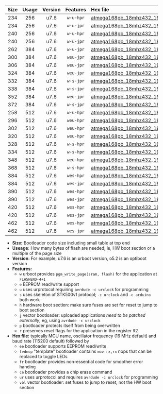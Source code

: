 |Size|Usage|Version|Features|Hex file|
|:-:|:-:|:-:|:-:|:--|
|234|256|u7.6|`w-u-hpr`|[atmega168pb_18mhz432_19200bps_ur.hex](https://raw.githubusercontent.com/stefanrueger/urboot/main//atmega168pb_18mhz432_19200bps_ur.hex)|
|234|256|u7.6|`w-u-jpr`|[atmega168pb_18mhz432_19200bps_ur_vbl.hex](https://raw.githubusercontent.com/stefanrueger/urboot/main//atmega168pb_18mhz432_19200bps_ur_vbl.hex)|
|240|256|u7.6|`w-u-hpr`|[atmega168pb_18mhz432_19200bps_lednop_ur.hex](https://raw.githubusercontent.com/stefanrueger/urboot/main//atmega168pb_18mhz432_19200bps_lednop_ur.hex)|
|240|256|u7.6|`w-u-jpr`|[atmega168pb_18mhz432_19200bps_lednop_ur_vbl.hex](https://raw.githubusercontent.com/stefanrueger/urboot/main//atmega168pb_18mhz432_19200bps_lednop_ur_vbl.hex)|
|262|384|u7.6|`w-u-jpr`|[atmega168pb_18mhz432_19200bps_lednop_fr_ur_vbl.hex](https://raw.githubusercontent.com/stefanrueger/urboot/main//atmega168pb_18mhz432_19200bps_lednop_fr_ur_vbl.hex)|
|300|384|u7.6|`weu-jpr`|[atmega168pb_18mhz432_19200bps_ee_ur_vbl.hex](https://raw.githubusercontent.com/stefanrueger/urboot/main//atmega168pb_18mhz432_19200bps_ee_ur_vbl.hex)|
|306|384|u7.6|`weu-jpr`|[atmega168pb_18mhz432_19200bps_ee_lednop_ur_vbl.hex](https://raw.githubusercontent.com/stefanrueger/urboot/main//atmega168pb_18mhz432_19200bps_ee_lednop_ur_vbl.hex)|
|324|384|u7.6|`weu-jpr`|[atmega168pb_18mhz432_19200bps_ee_lednop_fr_ur_vbl.hex](https://raw.githubusercontent.com/stefanrueger/urboot/main//atmega168pb_18mhz432_19200bps_ee_lednop_fr_ur_vbl.hex)|
|332|384|u7.6|`w-s-jpr`|[atmega168pb_18mhz432_19200bps_vbl.hex](https://raw.githubusercontent.com/stefanrueger/urboot/main//atmega168pb_18mhz432_19200bps_vbl.hex)|
|338|384|u7.6|`w-s-jpr`|[atmega168pb_18mhz432_19200bps_lednop_vbl.hex](https://raw.githubusercontent.com/stefanrueger/urboot/main//atmega168pb_18mhz432_19200bps_lednop_vbl.hex)|
|352|384|u7.6|`weu-jpr`|[atmega168pb_18mhz432_19200bps_ee_lednop_fr_ce_ur_vbl.hex](https://raw.githubusercontent.com/stefanrueger/urboot/main//atmega168pb_18mhz432_19200bps_ee_lednop_fr_ce_ur_vbl.hex)|
|372|384|u7.6|`w-s-jpr`|[atmega168pb_18mhz432_19200bps_lednop_fr_vbl.hex](https://raw.githubusercontent.com/stefanrueger/urboot/main//atmega168pb_18mhz432_19200bps_lednop_fr_vbl.hex)|
|258|512|u7.6|`w-u-hpr`|[atmega168pb_18mhz432_19200bps_lednop_fr_ur.hex](https://raw.githubusercontent.com/stefanrueger/urboot/main//atmega168pb_18mhz432_19200bps_lednop_fr_ur.hex)|
|296|512|u7.6|`weu-hpr`|[atmega168pb_18mhz432_19200bps_ee_ur.hex](https://raw.githubusercontent.com/stefanrueger/urboot/main//atmega168pb_18mhz432_19200bps_ee_ur.hex)|
|302|512|u7.6|`weu-hpr`|[atmega168pb_18mhz432_19200bps_ee_lednop_ur.hex](https://raw.githubusercontent.com/stefanrueger/urboot/main//atmega168pb_18mhz432_19200bps_ee_lednop_ur.hex)|
|320|512|u7.6|`weu-hpr`|[atmega168pb_18mhz432_19200bps_ee_lednop_fr_ur.hex](https://raw.githubusercontent.com/stefanrueger/urboot/main//atmega168pb_18mhz432_19200bps_ee_lednop_fr_ur.hex)|
|328|512|u7.6|`w-s-hpr`|[atmega168pb_18mhz432_19200bps.hex](https://raw.githubusercontent.com/stefanrueger/urboot/main//atmega168pb_18mhz432_19200bps.hex)|
|334|512|u7.6|`w-s-hpr`|[atmega168pb_18mhz432_19200bps_lednop.hex](https://raw.githubusercontent.com/stefanrueger/urboot/main//atmega168pb_18mhz432_19200bps_lednop.hex)|
|348|512|u7.6|`weu-hpr`|[atmega168pb_18mhz432_19200bps_ee_lednop_fr_ce_ur.hex](https://raw.githubusercontent.com/stefanrueger/urboot/main//atmega168pb_18mhz432_19200bps_ee_lednop_fr_ce_ur.hex)|
|368|512|u7.6|`w-s-hpr`|[atmega168pb_18mhz432_19200bps_lednop_fr.hex](https://raw.githubusercontent.com/stefanrueger/urboot/main//atmega168pb_18mhz432_19200bps_lednop_fr.hex)|
|384|512|u7.6|`wes-hpr`|[atmega168pb_18mhz432_19200bps_ee.hex](https://raw.githubusercontent.com/stefanrueger/urboot/main//atmega168pb_18mhz432_19200bps_ee.hex)|
|384|512|u7.6|`wes-jpr`|[atmega168pb_18mhz432_19200bps_ee_vbl.hex](https://raw.githubusercontent.com/stefanrueger/urboot/main//atmega168pb_18mhz432_19200bps_ee_vbl.hex)|
|390|512|u7.6|`wes-hpr`|[atmega168pb_18mhz432_19200bps_ee_lednop.hex](https://raw.githubusercontent.com/stefanrueger/urboot/main//atmega168pb_18mhz432_19200bps_ee_lednop.hex)|
|390|512|u7.6|`wes-jpr`|[atmega168pb_18mhz432_19200bps_ee_lednop_vbl.hex](https://raw.githubusercontent.com/stefanrueger/urboot/main//atmega168pb_18mhz432_19200bps_ee_lednop_vbl.hex)|
|420|512|u7.6|`wes-hpr`|[atmega168pb_18mhz432_19200bps_ee_lednop_fr.hex](https://raw.githubusercontent.com/stefanrueger/urboot/main//atmega168pb_18mhz432_19200bps_ee_lednop_fr.hex)|
|420|512|u7.6|`wes-jpr`|[atmega168pb_18mhz432_19200bps_ee_lednop_fr_vbl.hex](https://raw.githubusercontent.com/stefanrueger/urboot/main//atmega168pb_18mhz432_19200bps_ee_lednop_fr_vbl.hex)|
|462|512|u7.6|`wes-hpr`|[atmega168pb_18mhz432_19200bps_ee_lednop_fr_ce.hex](https://raw.githubusercontent.com/stefanrueger/urboot/main//atmega168pb_18mhz432_19200bps_ee_lednop_fr_ce.hex)|
|462|512|u7.6|`wes-jpr`|[atmega168pb_18mhz432_19200bps_ee_lednop_fr_ce_vbl.hex](https://raw.githubusercontent.com/stefanrueger/urboot/main//atmega168pb_18mhz432_19200bps_ee_lednop_fr_ce_vbl.hex)|

- **Size:** Bootloader code size including small table at top end
- **Useage:** How many bytes of flash are needed, ie, HW boot section or a multiple of the page size
- **Version:** For example, u7.6 is an urboot version, o5.2 is an optiboot version
- **Features:**
  + `w` urboot provides `pgm_write_page(sram, flash)` for the application at `FLASHEND-4+1`
  + `e` EEPROM read/write support
  + `u` uses urprotocol requiring `avrdude -c urclock` for programming
  + `s` uses skeleton of STK500v1 protocol; `-c urclock` and `-c arduino` both work
  + `h` hardware boot section: make sure fuses are set for reset to jump to boot section
  + `j` vector bootloader: uploaded applications *need to be patched externally*, eg, using `avrdude -c urclock`
  + `p` bootloader protects itself from being overwritten
  + `r` preserves reset flags for the application in the register R2
- **Hex file:** typically MCU name, oscillator frequency (16 MHz default) and baud rate (115200 default) followed by
  + `ee` bootloader supports EEPROM read/write
  + `lednop` "template" bootloader contains `mov rx,rx` nops that can be replaced to toggle LEDs
  + `fr` bootloader provides non-essential code for smoother error handing
  + `ce` bootloader provides a chip erase command
  + `ur` uses urprotocol and requires `avrdude -c urclock` for programming
  + `vbl` vector bootloader: set fuses to jump to reset, not the HW boot section
